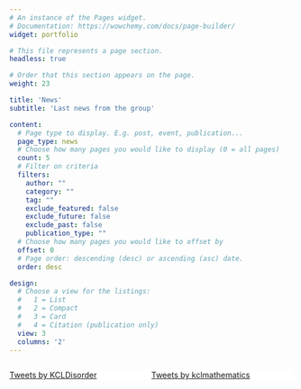 ```yaml
---
# An instance of the Pages widget.
# Documentation: https://wowchemy.com/docs/page-builder/
widget: portfolio

# This file represents a page section.
headless: true

# Order that this section appears on the page.
weight: 23

title: 'News'
subtitle: 'Last news from the group'

content:
  # Page type to display. E.g. post, event, publication...
  page_type: news
  # Choose how many pages you would like to display (0 = all pages)
  count: 5
  # Filter on criteria
  filters:
    author: ""
    category: ""
    tag: ""
    exclude_featured: false
    exclude_future: false
    exclude_past: false
    publication_type: ""
  # Choose how many pages you would like to offset by
  offset: 0
  # Page order: descending (desc) or ascending (asc) date.
  order: desc

design:
  # Choose a view for the listings:
  #   1 = List
  #   2 = Compact
  #   3 = Card
  #   4 = Citation (publication only)
  view: 3
  columns: '2'
---
```

<style>
.mp{
    width:50%;
    float:left;
    background-color: white;
    }
</style>
<p>
<p class="mp"> <a class="twitter-timeline" data-width="100%" data-height="400" href="https://twitter.com/KCLDisorder?ref_src=twsrc%5Etfw">Tweets by KCLDisorder</a> <script async src="https://platform.twitter.com/widgets.js" charset="utf-8"></script></p>
<p class="mp"><a class="twitter-timeline" data-width="100%" data-height="400" href="https://twitter.com/kclmathematics?ref_src=twsrc%5Etfw">Tweets by kclmathematics</a> <script async src="https://platform.twitter.com/widgets.js" charset="utf-8"></script></p>
</p>
